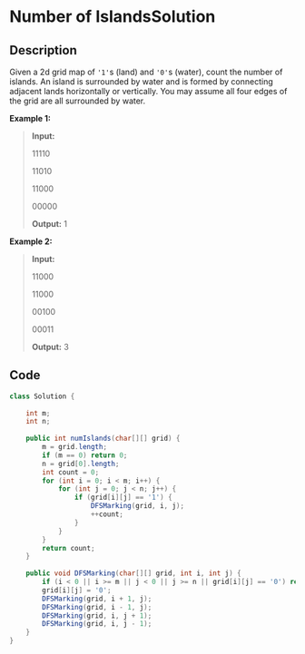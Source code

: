 # Number of IslandsSolution

## Description

Given a 2d grid map of `'1'`s \(land\) and `'0'`s \(water\), count the number of islands. An island is surrounded by water and is formed by connecting adjacent lands horizontally or vertically. You may assume all four edges of the grid are all surrounded by water.

**Example 1:**

> **Input:** 
>
> 11110 
>
> 11010 
>
> 11000 
>
> 00000
>
> **Output:** 1

**Example 2:**

> **Input:** 
>
> 11000 
>
> 11000 
>
> 00100 
>
> 00011
>
> **Output:** 3

## **Code**

```java
class Solution {
    
    int m;
    int n;
    
    public int numIslands(char[][] grid) {
        m = grid.length;
        if (m == 0) return 0;
        n = grid[0].length;
        int count = 0;
        for (int i = 0; i < m; i++) {
            for (int j = 0; j < n; j++) {
                if (grid[i][j] == '1') {
                    DFSMarking(grid, i, j);
                    ++count;
                }
            }
        }
        return count;
    }
    
    public void DFSMarking(char[][] grid, int i, int j) {
        if (i < 0 || i >= m || j < 0 || j >= n || grid[i][j] == '0') return;
        grid[i][j] = '0';
        DFSMarking(grid, i + 1, j);
        DFSMarking(grid, i - 1, j);
        DFSMarking(grid, i, j + 1);
        DFSMarking(grid, i, j - 1);
    }
}
```

